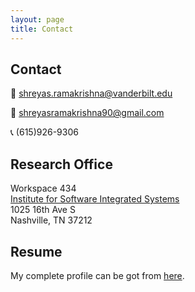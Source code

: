 ```yaml
---
layout: page
title: Contact
---
```

## Contact

:e-mail: shreyas.ramakrishna@vanderbilt.edu

:e-mail: shreyasramakrishna90@gmail.com

:telephone_receiver: (615)926-9306

## Research Office
Workspace 434\
[Institute for Software Integrated Systems](https://www.isis.vanderbilt.edu/)\
1025 16th Ave S \
Nashville, TN 37212

## Resume
My complete profile can be got from [here](https://drive.google.com/file/d/1YahsTOhpMjDUra-686odx_lCwbWS7YDR/view?usp=sharing).
